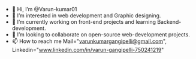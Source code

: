 - 👋 Hi, I’m @Varun-kumar01
- 👀 I’m interested in web development and Graphic designing.
- 🌱 I’m currently working on front-end projects and learning Backend-development.
- 💞️ I’m looking to collaborate on open-source web-development projects.
- 📫 How to reach me Mail="varunkumargangipelli@gmail.com", Linkedin="www.linkedin.com/in/varun-gangipelli-750241219"
